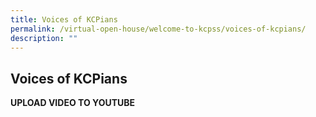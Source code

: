 ```yaml
---
title: Voices of KCPians
permalink: /virtual-open-house/welcome-to-kcpss/voices-of-kcpians/
description: ""
---
```

## Voices of KCPians

**UPLOAD VIDEO TO YOUTUBE**